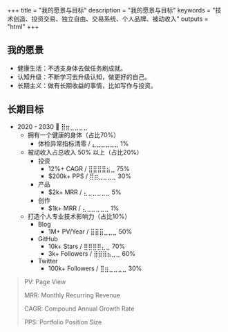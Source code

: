 +++
title = "我的愿景与目标"
description = "我的愿景与目标"
keywords = "技术创造、投资交易、独立自由、交易系统、个人品牌、被动收入"
outputs = "html"
+++

## 我的愿景

- 健康生活：不透支身体去做任务刷成就。
- 认知升级：不断学习去升级认知，做更好的自己。
- 长期主义：做有长期收益的事情，比如写作与投资。

## 长期目标

<!-- https://changaco.oy.lc/unicode-progress-bars/ -->

- 2020 - 2030 🚀 ⣿⣶⣀⣀⣀⣀
  - 拥有一个健康的身体（占比70%）
    - 体检异常指标清零 / ⣄⣀⣀⣀⣀⣀ 1%
  - 被动收入占总收入 50% 以上（占比20%）
    - 投资
      - 12%+ CAGR / ⣿⣿⣿⣿⣦⣀ 75%
      - $200k+ PPS / ⣿⣶⣀⣀⣀⣀ 30%
    - 产品
      - $2k+ MRR / ⣄⣀⣀⣀⣀⣀ 5%
    - 创作
      - $1k+ MRR / ⣄⣀⣀⣀⣀⣀ 1%
  - 打造个人专业技术影响力（占比10%）
    - Blog
      - 1M+ PV/Year / ⣿⣿⣿⣀⣀⣀ 50%
    - GitHub
      - 10k+ Stars / ⣿⣿⣿⣿⣄⣀ 70%
      - 3k+ Followers / ⣿⣿⣿⣦⣀⣀ 60%
    - Twitter
      - 100k+ Followers / ⣿⣶⣀⣀⣀⣀ 30%

> PV: Page View
>
> MRR: Monthly Recurring Revenue
>
> CAGR: Compound Annual Growth Rate
>
> PPS: Portfolio Position Size
